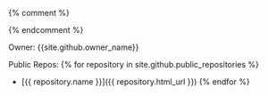 {% comment %}

{% endcomment %}

Owner: {{site.github.owner_name}}

Public Repos:
{% for repository in site.github.public_repositories %}
  * [{{ repository.name }}]({{ repository.html_url }})
{% endfor %}
